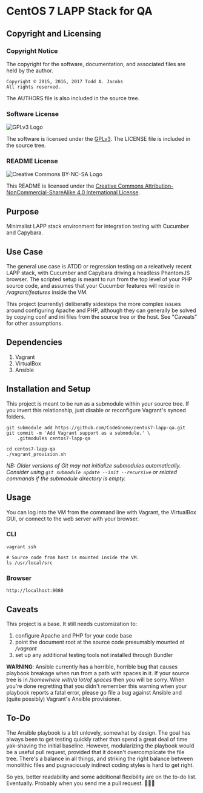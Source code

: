 # CentOS 7 LAPP Stack for QA

## Copyright and Licensing

### Copyright Notice

The copyright for the software, documentation, and associated files are
held by the author.

    Copyright © 2015, 2016, 2017 Todd A. Jacobs
    All rights reserved.

The AUTHORS file is also included in the source tree.

### Software License

![GPLv3 Logo][1]

The software is licensed under the [GPLv3][2]. The LICENSE file is
included in the source tree.

### README License

![Creative Commons BY-NC-SA Logo][3]

This README is licensed under the [Creative Commons
Attribution-NonCommercial-ShareAlike 4.0 International License][4].

## Purpose
Minimalist LAPP stack environment for integration testing with Cucumber
and Capybara.

## Use Case
The general use case is ATDD or regression testing on a releatively
recent LAPP stack, with Cucumber and Capybara driving a headless
PhantomJS browser. The scripted setup is meant to run from the top level
of your PHP source code, and assumes that your Cucumber features will
reside in */vagrant/features* inside the VM.

This project (currently) deliberatly sidesteps the more complex issues
around configuring Apache and PHP, although they can generally be solved
by copying conf and ini files from the source tree or the host. See
"Caveats" for other assumptions.

## Dependencies
1. Vagrant
1. VirtualBox
1. Ansible

## Installation and Setup
This project is meant to be run as a submodule within your source tree.
If you invert this relationship, just disable or reconfigure Vagrant's
synced folders.

    git submodule add https://github.com/CodeGnome/centos7-lapp-qa.git
    git commit -m 'Add Vagrant support as a submodule.' \
        .gitmodules centos7-lapp-qa

    cd centos7-lapp-qa
    ./vagrant_provision.sh

*NB: Older versions of Git may not initialize submodules automatically.
Consider using `git submodule update --init --recursive` or related
commands if the submodule directory is empty.*

## Usage
You can log into the VM from the command line with Vagrant, the
VirtualBox GUI, or connect to the web server with your browser.

### CLI
    vagrant ssh

    # Source code from host is mounted inside the VM.
    ls /usr/local/src

### Browser
    http://localhost:8080

## Caveats
This project is a base. It still needs customization to:

1. configure Apache and PHP for your code base
1. point the document root at the source code presumably mounted at
   */vagrant*
1. set up any additional testing tools not installed through Bundler

**WARNING**: Ansible currently has a horrible, horrible bug that causes
playbook breakage when run from a path with spaces in it. If your source
tree is in */somewhere with/a lot/of spaces* then you will be sorry.
When you're done regretting that you didn't remember this warning when
your playbook reports a fatal error, please go file a bug against
Ansible and (quite possibly) Vagrant's Ansible provisioner.

## To-Do
The Ansible playbook is a bit unlovely, somewhat by design. The goal has
always been to get testing quickly rather than spend a great deal of
time yak-shaving the initial baseline. However, modularizing the
playbook would be a useful pull request, provided that it doesn't
overcomplicate the file tree. There's a balance in all things, and
striking the right balance between monolithic files and pugnaciously
indirect coding styles is hard to get right.

So yes, better readability and some additional flexibility are on the
to-do list. Eventually. Probably when you send me a pull request. 🙈🙉🙊

[1]: http://www.gnu.org/graphics/gplv3-88x31.png
[2]: http://www.gnu.org/copyleft/gpl.html
[3]: http://i.creativecommons.org/l/by-nc-sa/3.0/us/88x31.png
[4]: https://creativecommons.org/licenses/by-nc-sa/4.0/
